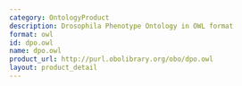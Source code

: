 ```yaml
---
category: OntologyProduct
description: Drosophila Phenotype Ontology in OWL format
format: owl
id: dpo.owl
name: dpo.owl
product_url: http://purl.obolibrary.org/obo/dpo.owl
layout: product_detail
---
```

